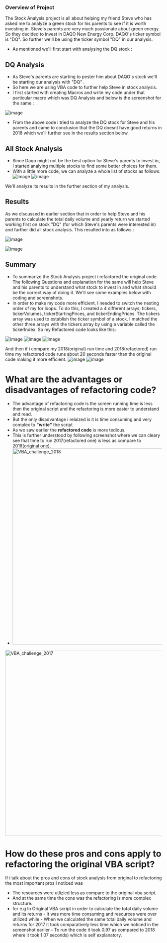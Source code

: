 ### Overview of Project
The Stock Analysis project is all about helping my friend Steve who has asked me to analyze a green stock for his parents to see if it is worth investing in. Steve's parents are very much passionate about green energy. So they decided to invest in DAQO New Energy Corp. DAQO's ticker symbol is "DQ". So further we'll be using the ticker symbol "DQ" in our analysis.

- As mentioned we'll first start with analysing the DQ stock :

## DQ Analysis
- As Steve's parents are starting to pester him about DAQO's stock we'll be starting our analysis with "DQ" .
- So here we are using VBA code to further help Steve in stock analysis. 
- I first started with creating Macros and write my code under that particular macro which was DQ Analysis and below is the screenshot for the same :

![image](https://user-images.githubusercontent.com/92283185/140091905-ec5085d4-d0d3-46dc-8569-9ad4fa423695.png)

- From the above code i tried to analyze the DQ stock for Steve and his parents and came to conclusion that the DQ doesnt have good returns in 2018 which we'll further see in the results section below.

## All Stock Analysis
- Since Daqo might not be the best option for Steve's parents to invest in, I started analying multiple stocks to find some better choices for them.
- With a little more code, we can analyze a whole list of stocks as follows: 
![image](https://user-images.githubusercontent.com/92283185/140094806-511e3395-0204-4dde-9773-11e289600bf5.png)
![image](https://user-images.githubusercontent.com/92283185/140094930-9d754094-36e0-4081-9d86-bfd3fce77791.png)

We'll analyze its results in the further section of my analysis.
 
## Results
As we discussed in earlier section that in order to  help Steve and his parents to calculate the total daily volume and yearly return we started working first on stock "DQ" (for which Steve's parents were interested in) and further did all stock analysis. This resulted into as follows :

![image](https://user-images.githubusercontent.com/92283185/139620519-45622d77-7993-4ee8-814f-aba0cc4d5b4e.png)


![image](https://user-images.githubusercontent.com/92283185/139620614-00cf97d0-695e-464f-b768-8b35b172c62a.png)
## Summary
- To summarize the Stock Analysis project i refactored the original code. The following Questions and explanation for the same will help Steve and his parents to understand what stock to invest in and what should be the correct way of doing it. We'll see some examples below with coding and screenshots.
- In order to make my code more efficient, I needed to switch the nesting order of my for loops. To do this, I created a 4 different arrays; tickers, tickerVolumes, tickerStartingPrices, and tickerEndingPrices. The tickers array was used to establish the ticker symbol of a stock. I matched the other three arrays with the tickers array by using a variable called the tickerIndex.
So my Refactored code looks like this:

![image](https://user-images.githubusercontent.com/92283185/140096875-c53dda67-2c02-4074-a3ff-dbe961688f1e.png)
![image](https://user-images.githubusercontent.com/92283185/140096991-0714870f-cf77-4a15-a1e2-0afcd910ffad.png)
![image](https://user-images.githubusercontent.com/92283185/140097154-83205d0a-38e9-4383-873a-eedb07f7175b.png)

And then if i compare my 2018(original) run time and 2018(refactored) run time my refactored code runs about 20 seconds faster than the original code making it more efficient.
![image](https://user-images.githubusercontent.com/92283185/140109947-7d2d3081-379c-4c5f-baaf-77969cc0d48e.png)
![image](https://user-images.githubusercontent.com/92283185/140110641-733f0eb7-d046-454f-9208-83f8ea8bfedd.png)


# What are the advantages or disadvantages of refactoring code?
- The advantage of refactoring code is the screen running time is less then the original script and the refactoring is more easier to understand and read.
- But the only disadvantage i relaized is it is time consuming and very complex to **"write"** the script 
- As we saw earlier the **refactored code** is more tedious. 
- This is further understood by following screenshot where we can cleary see that time to run 2017(refactored one) is less as compare to 2018(original one).
- <img width="631" alt="VBA_challenge_2018" src="https://user-images.githubusercontent.com/92283185/140099668-74f35023-b831-4a91-99e9-d2fc555ca8ec.png">
<img width="598" alt="VBA_challenge_2017" src="https://user-images.githubusercontent.com/92283185/140099725-9954cb59-bcb9-4d72-9e57-60a0c1158316.png">

# How do these pros and cons apply to refactoring the original VBA script?
If i talk about the pros and cons of stock analysis from original to refactoring the most important pros I noticed was 
- The resources were utlizied less as compare to the original vba script.
- And at the same time the cons was the refactoring is more complex structure.
- for e.g In Original VBA script in order to calculate the total daily volume and its returns 
      - It was more time consuming and resources were over utilized while 
      - When we calculated the same total daily volume and returns for 2017 it took comparatively less time which we noticed in the screenshot earlier
      - To run the code it took 0.97 as compared to 2018 where it took 1.07 seconds) which is self explanatory.








